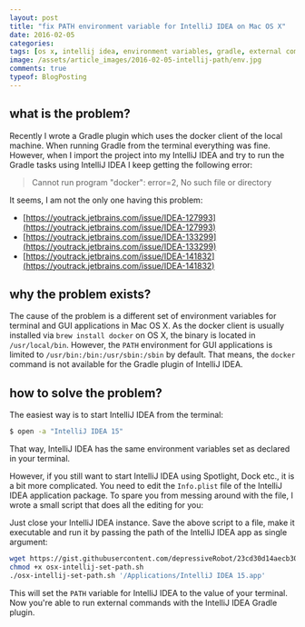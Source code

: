 ```yaml
---
layout: post
title: "fix PATH environment variable for IntelliJ IDEA on Mac OS X"
date: 2016-02-05
categories:
tags: [os x, intellij idea, environment variables, gradle, external commands]
image: /assets/article_images/2016-02-05-intellij-path/env.jpg
comments: true
typeof: BlogPosting
---
```


## what is the problem?

Recently I wrote a Gradle plugin which uses the docker client of the local machine.
When running Gradle from the terminal everything was fine. However, when I import the project into my IntelliJ IDEA and try to run the Gradle tasks using IntelliJ IDEA I keep getting the following error:

> Cannot run program "docker": error=2, No such file or directory

It seems, I am not the only one having this problem:

* [https://youtrack.jetbrains.com/issue/IDEA-127993](https://youtrack.jetbrains.com/issue/IDEA-127993)
* [https://youtrack.jetbrains.com/issue/IDEA-133299](https://youtrack.jetbrains.com/issue/IDEA-133299)
* [https://youtrack.jetbrains.com/issue/IDEA-141832](https://youtrack.jetbrains.com/issue/IDEA-141832)

## why the problem exists?

The cause of the problem is a different set of environment variables for terminal and GUI applications in Mac OS X. As the docker client is usually installed via `brew install docker` on OS X, the binary is located in `/usr/local/bin`. However, the `PATH` environment for GUI applications is limited to `/usr/bin:/bin:/usr/sbin:/sbin` by default. That means, the `docker` command is not available for the Gradle plugin of IntelliJ IDEA.

## how to solve the problem?

The easiest way is to start IntelliJ IDEA from the terminal:

```bash
$ open -a "IntelliJ IDEA 15"
```

That way, IntelliJ IDEA has the same environment variables set as declared in your terminal.

However, if you still want to start IntelliJ IDEA using Spotlight, Dock etc., it is a bit more complicated. You need to edit the `Info.plist` file of the IntelliJ IDEA application package. To spare you from messing around with the file, I wrote a small script that does all the editing for you:

<script src="https://gist.github.com/depressiveRobot/23cd30d14aecb30ca186.js"></script>

Just close your IntelliJ IDEA instance. Save the above script to a file, make it executable and run it by passing the path of the IntelliJ IDEA app as single argument:

```sh
wget https://gist.githubusercontent.com/depressiveRobot/23cd30d14aecb30ca186/raw/f150599d70a4628de1d66704f6881a4e17b1cb5e/osx-intellij-set-path.sh
chmod +x osx-intellij-set-path.sh
./osx-intellij-set-path.sh '/Applications/IntelliJ IDEA 15.app'
```

This will set the `PATH` variable for IntelliJ IDEA to the value of your terminal. Now you're able to run external commands with the IntelliJ IDEA Gradle plugin.